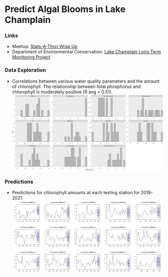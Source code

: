 # Predict Algal Blooms in Lake Champlain 

### Links
- Meetup: [Stats-A-Thon Wrap Up](https://www.meetup.com/Burlington-Data-Scientists/events/259092234/)
- Department of Environmental Conservation: [Lake Champlain Long Term Monitoring Project](https://dec.vermont.gov/watershed/lakes-ponds/monitor/lake-champlain)

### Data Exploration
- Correlations between various water quality parameters and the amount of chlorophyll.
The relationship between total phosphorus and chlorophyll is moderately positive (R avg = 0.51). 
![Correlations with chlorophyll](Correlations.JPG)

### Predictions
- Predictions for chlorophyll amounts at each testing station for 2019-2021.
![chlorophyll prediction](arima.JPG)